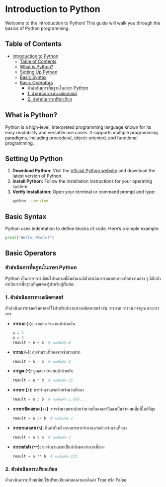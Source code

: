 # Introduction to Python

Welcome to the introduction to Python! This guide will walk you through the basics of Python programming.

## Table of Contents
- [Introduction to Python](#introduction-to-python)
  - [Table of Contents](#table-of-contents)
  - [What is Python?](#what-is-python)
  - [Setting Up Python](#setting-up-python)
  - [Basic Syntax](#basic-syntax)
  - [Basic Operators](#basic-operators)
    - [ตัวดำเนินการพื้นฐานในภาษา Python](#ตัวดำเนินการพื้นฐานในภาษา-python)
    - [1. ตัวดำเนินการทางคณิตศาสตร์](#1-ตัวดำเนินการทางคณิตศาสตร์)
    - [2. ตัวดำเนินการเปรียบเทียบ](#2-ตัวดำเนินการเปรียบเทียบ)

## What is Python?
Python is a high-level, interpreted programming language known for its easy readability and versatile use cases. It supports multiple programming paradigms, including procedural, object-oriented, and functional programming.

## Setting Up Python
1. **Download Python:** Visit the [official Python website](https://www.python.org/downloads/) and download the latest version of Python.
2. **Install Python:** Follow the installation instructions for your operating system.
3. **Verify Installation:** Open your terminal or command prompt and type:
    ```sh
    python --version
    ```

## Basic Syntax
Python uses indentation to define blocks of code. Here’s a simple example:

```python
print("Hello, World!")
```

## Basic Operators
### ตัวดำเนินการพื้นฐานในภาษา Python

Python เป็นภาษาการเขียนโปรแกรมที่มีพลังและมีตัวดำเนินการหลากหลายเพื่อทำงานต่าง ๆ นี่คือตัวดำเนินการพื้นฐานที่คุณต้องรู้สำหรับผู้เริ่มต้น:

### 1. ตัวดำเนินการทางคณิตศาสตร์
ตัวดำเนินการทางคณิตศาสตร์ใช้สำหรับทำงานทางคณิตศาสตร์ เช่น การบวก การลบ การคูณ และการหาร

- **การบวก (`+`)**: บวกสองจำนวนเข้าด้วยกัน
  ```python
  a = 5
  b = 3
  result = a + b  # ผลลัพธ์คือ 8

- **การลบ (`-`)**: ลบจำนวนที่สองจากจำนวนแรก
  ```python
  result = a - b  # ผลลัพธ์คือ 2

- **การคูณ (`*`)**: คูณสองจำนวนเข้าด้วยกัน
  ```python
  result = a * b  # ผลลัพธ์คือ 15

- **การหาร (`/`)**: หารจำนวนแรกด้วยจำนวนที่สอง
  ```python
  result = a / b  # ผลลัพธ์คือ 1.666...

- **การหารปัดเศษลง (`//`)**: หารจำนวนแรกด้วยจำนวนที่สองและปัดลงเป็นจำนวนเต็มที่ใกล้ที่สุด
  ```python
  result = a // b  # ผลลัพธ์คือ 1

- **การหารเอาเศษ (`%`)**: คืนค่าที่เหลือจากการหารจำนวนแรกด้วยจำนวนที่สอง 
  ```python 
  result = a % b  # ผลลัพธ์คือ 2

- **การยกกำลัง (`**`)**: ยกจำนวนแรกเป็นกำลังของจำนวนที่สอง
  ```python 
  result = a ** b  # ผลลัพธ์คือ 125

### 2. ตัวดำเนินการเปรียบเทียบ
ตัวดำเนินการเปรียบเทียบใช้เปรียบเทียบค่าสองค่าและคืนค่า True หรือ False
